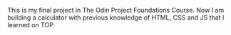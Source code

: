 This is my final project in The Odin Project Foundations Course. Now I am building a calculator with previous knowledge of HTML, CSS and JS that I learned on TOP.
